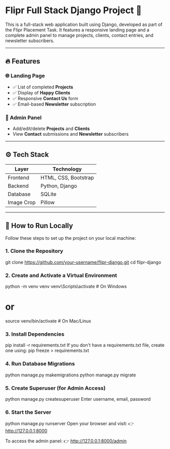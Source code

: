 # Flipr Full Stack Django Project 🚀

This is a full-stack web application built using Django, developed as part of the Flipr Placement Task. It features a responsive landing page and a complete admin panel to manage projects, clients, contact entries, and newsletter subscribers.

---

## 🔥 Features

### 🌐 Landing Page
- ✅ List of completed **Projects**
- ✅ Display of **Happy Clients**
- ✅ Responsive **Contact Us** form
- ✅ Email-based **Newsletter** subscription

### 🔐 Admin Panel
- Add/edit/delete **Projects** and **Clients**
- View **Contact** submissions and **Newsletter** subscribers

---

## ⚙️ Tech Stack

| Layer        | Technology          |
|--------------|---------------------|
| Frontend     | HTML, CSS, Bootstrap |
| Backend      | Python, Django       |
| Database     | SQLite               |
| Image Crop   | Pillow               |

---

## 🚀 How to Run Locally

Follow these steps to set up the project on your local machine:

### 1. Clone the Repository

git clone https://github.com/your-username/flipr-django.git
cd flipr-django

### 2. Create and Activate a Virtual Environment

python -m venv venv
venv\Scripts\activate         # On Windows
# or
source venv/bin/activate      # On Mac/Linux

### 3. Install Dependencies

pip install -r requirements.txt
If you don't have a requirements.txt file, create one using:
pip freeze > requirements.txt

### 4. Run Database Migrations

python manage.py makemigrations
python manage.py migrate

### 5. Create Superuser (for Admin Access)

python manage.py createsuperuser
Enter username, email, password

### 6. Start the Server
python manage.py runserver
Open your browser and visit:
👉 http://127.0.0.1:8000

To access the admin panel:
👉 http://127.0.0.1:8000/admin

